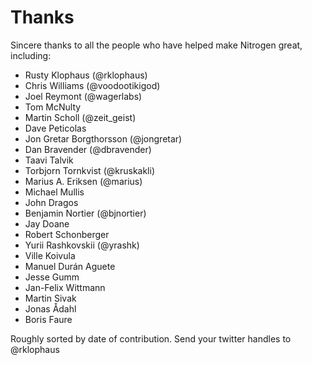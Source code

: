 # Thanks

Sincere thanks to all the people who have helped make Nitrogen great, including:

* Rusty Klophaus (@rklophaus)
* Chris Williams (@voodootikigod)
* Joel Reymont (@wagerlabs)
* Tom McNulty
* Martin Scholl (@zeit_geist)
* Dave Peticolas
* Jon Gretar Borgthorsson (@jongretar)
* Dan Bravender (@dbravender)
* Taavi Talvik
* Torbjorn Tornkvist (@kruskakli)
* Marius A. Eriksen (@marius)
* Michael Mullis
* John Dragos
* Benjamin Nortier (@bjnortier)
* Jay Doane
* Robert Schonberger
* Yurii Rashkovskii (@yrashk)
* Ville Koivula
* Manuel Durán Aguete
* Jesse Gumm
* Jan-Felix Wittmann
* Martin Sivak
* Jonas Ådahl
* Boris Faure

Roughly sorted by date of contribution. Send your twitter handles to @rklophaus
